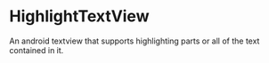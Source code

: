 # HighlightTextView
An android textview that supports highlighting parts or all of the text contained in it.
 